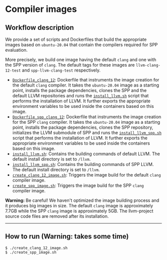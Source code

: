 # Compiler images

## Workflow description

We provide a set of scripts and Dockerfiles that build the appropriate images based on `ubuntu-20.04` that contain the compilers required for SPP evaluation.

More precisely, we build one image having the default `clang` and one with the SPP version of `clang`.
The default tags for these images are `llvm-clang-12-test` and `spp-llvm-clang-test` respectively.

- [`Dockerfile_clang_12`](./Dockerfile_clang_12): Dockerfile that instruments the image creation for the default `clang` compiler. It takes the `ubuntu-20.04` image as a starting point, installs the package dependencies, clones the SPP and the default LLVM repositories and runs the [`install_llvm.sh`](./install_llvm.sh) script that performs the installation of LLVM. It further exports the appropriate environment variables to be used inside the containers based on this image.
- [`Dockerfile_spp_clang_12`](./Dockerfile_spp_clang_12): Dockerfile that instruments the image creation for the SPP `clang` compiler. It takes the `ubuntu-20.04` image as a starting point, installs the package dependencies, clones the SPP repository, initializes the LLVM submodule of SPP and runs the [`install_llvm_spp.sh`](./install_llvm_spp.sh) script that performs the installation of LLVM. It further exports the appropriate environment variables to be used inside the containers based on this image.
- [`install_llvm.sh`](./install_llvm.sh): Contains the building commands of default LLVM. The default install directory is set to `/llvm`.
- [`install_llvm_spp.sh`](./install_llvm_spp.sh): Contains the building commands of SPP LLVM. The default install directory is set to `/llvm`.
- [`create_clang_12_image.sh`](./create_clang_12_image.sh): Triggers the image build for the default `clang` compiler image.
- [`create_spp_image.sh`](./create_spp_image.sh): Triggers the image build for the SPP `clang` compiler image.

**Warning:** Be careful! We haven't optimized the image building process and it produces big images in size.
The default `clang` image is approximately 7.7GB while the SPP `clang` image is approximately 5GB.
The llvm-project source code files are removed after its installation.

---

## How to run (Warning: takes some time)
```
$ ./create_clang_12_image.sh
$ ./create_spp_image.sh
```
